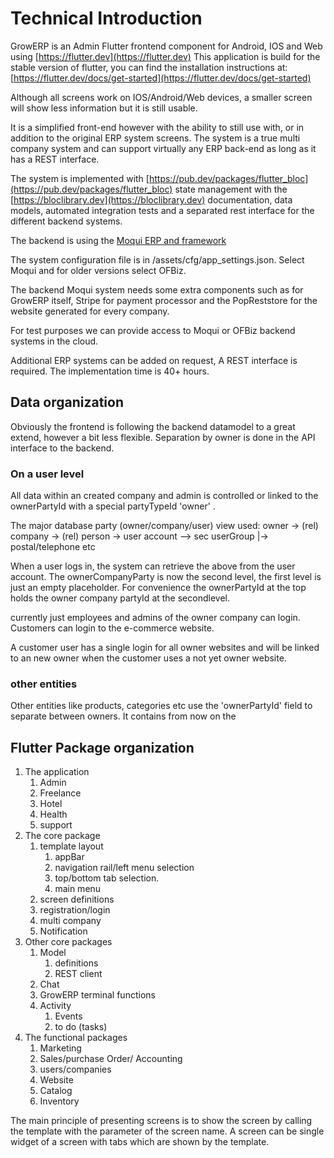 # Technical Introduction
GrowERP is an Admin Flutter frontend component for Android, IOS and Web using [https://flutter.dev](https://flutter.dev) This application is build for the stable version of flutter, you can find the installation instructions at: [https://flutter.dev/docs/get-started](https://flutter.dev/docs/get-started)

Although all screens work on IOS/Android/Web devices, a smaller screen will show less information but it is still usable.

It is a simplified front-end however with the ability to still use with, or in addition to the original ERP system screens. The system is a true multi company system and can support virtually any ERP back-end as long as it has a REST interface.

The system is implemented with [https://pub.dev/packages/flutter_bloc](https://pub.dev/packages/flutter_bloc) state management with the [https://bloclibrary.dev](https://bloclibrary.dev) documentation, data models, automated integration tests and a separated rest interface for the different backend systems.

The backend is using the [Moqui ERP and framework](https://www.moqui.org)

The system configuration file is in /assets/cfg/app_settings.json. Select Moqui and for older versions select OFBiz.

The backend Moqui system needs some extra components such as for GrowERP itself, Stripe for payment processor and the PopReststore for the website generated for every company.

For test purposes we can provide access to Moqui or OFBiz backend systems in the cloud.

Additional ERP systems can be added on request, A REST interface is required. The implementation time is 40+ hours.

## Data organization

Obviously the frontend is following the backend datamodel to a great extend, however a bit less flexible. Separation by owner is done in the API interface to the backend.

### On a user level
All data within an created company and admin is controlled or linked to the ownerPartyId with a special partyTypeId 'owner' .

The major database party (owner/company/user) view used:
	owner -> (rel) company  -> (rel) person -> user account --> sec userGroup
										    |-> postal/telephone etc

When a user logs in, the system can retrieve the above from the user account.
The ownerCompanyParty is now the second level, the first level is just an empty placeholder. For convenience the ownerPartyId at the top holds the owner company partyId at the secondlevel.

currently just employees and admins of the owner company can login. Customers can login to the e-commerce website.

A customer user has a single login for all owner websites and will be linked to an new owner when the customer uses a not yet owner website.

### other entities
Other entities like products, categories etc use the 'ownerPartyId' field to separate between owners. It contains from now on the 

## Flutter Package organization

1. The application
	1. Admin
	2. Freelance
	3. Hotel
	4. Health
	5. support
2. The core package
	1. template layout
		1. appBar
		2. navigation rail/left menu selection
		3. top/bottom tab selection.
		4. main menu
	2. screen definitions
	3. registration/login
	4. multi company
	5. Notification
3. Other core packages
	1. Model
		1. definitions
		2. REST client
	2. Chat
	3. GrowERP terminal functions
	4. Activity
		1. Events
		2. to do (tasks)
4. The functional packages
	1. Marketing
	2. Sales/purchase Order/ Accounting
	3. users/companies
	4. Website
	5. Catalog
	6. Inventory

The main principle of presenting screens is to show the screen by calling the template with the parameter of the screen name. A screen can be single widget of a screen with tabs which are shown by the template.